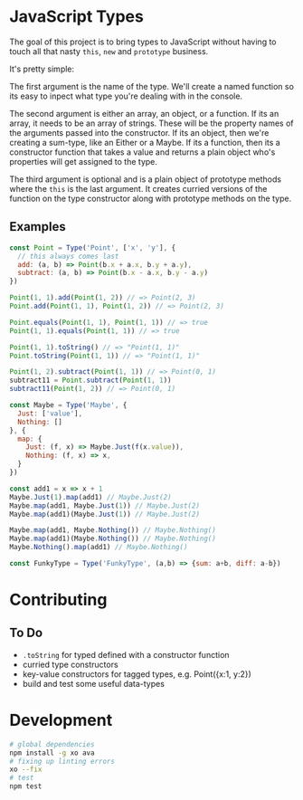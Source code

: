 # JavaScript Types

The goal of this project is to bring types to JavaScript without having to touch all that nasty `this`, `new` and `prototype` business.

It's pretty simple:

The first argument is the name of the type. We'll create a named function so its easy to inpect what type you're dealing with in the console.

The second argument is either an array, an object, or a function. If its an array, it needs to be an array of strings. These will be the property names of the arguments passed into the constructor. If its an object, then we're creating a sum-type, like an Either or a Maybe. If its a function, then its a constructor function that takes a value and returns a plain object who's properties will get assigned to the type.

The third argument is optional and is a plain object of prototype methods where the `this` is the last argument. It creates curried versions of the function on the type constructor along with prototype methods on the type.

## Examples

```js
const Point = Type('Point', ['x', 'y'], {
  // this always comes last
  add: (a, b) => Point(b.x + a.x, b.y + a.y),
  subtract: (a, b) => Point(b.x - a.x, b.y - a.y)
})

Point(1, 1).add(Point(1, 2)) // => Point(2, 3)
Point.add(Point(1, 1), Point(1, 2)) // => Point(2, 3)

Point.equals(Point(1, 1), Point(1, 1)) // => true
Point(1, 1).equals(Point(1, 1)) // => true

Point(1, 1).toString() // => "Point(1, 1)"
Point.toString(Point(1, 1)) // => "Point(1, 1)"

Point(1, 2).subtract(Point(1, 1)) // => Point(0, 1)
subtract11 = Point.subtract(Point(1, 1))
subtract11(Point(1, 2)) // => Point(0, 1)

const Maybe = Type('Maybe', {
  Just: ['value'],
  Nothing: []
}, {
  map: {
    Just: (f, x) => Maybe.Just(f(x.value)),
    Nothing: (f, x) => x,
  }
})

const add1 = x => x + 1
Maybe.Just(1).map(add1) // Maybe.Just(2)
Maybe.map(add1, Maybe.Just(1)) // Maybe.Just(2)
Maybe.map(add1)(Maybe.Just(1)) // Maybe.Just(2)

Maybe.map(add1, Maybe.Nothing()) // Maybe.Nothing()
Maybe.map(add1)(Maybe.Nothing()) // Maybe.Nothing()
Maybe.Nothing().map(add1) // Maybe.Nothing()

const FunkyType = Type('FunkyType', (a,b) => {sum: a+b, diff: a-b})
```

# Contributing

## To Do

- `.toString` for typed defined with a constructor function
- curried type constructors
- key-value constructors for tagged types, e.g. Point({x:1, y:2})
- build and test some useful data-types

# Development

```bash
# global dependencies
npm install -g xo ava
# fixing up linting errors
xo --fix
# test
npm test
```